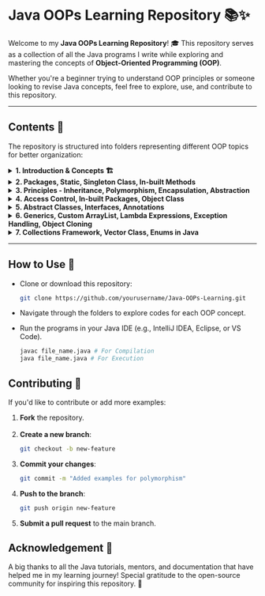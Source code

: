 # **Java OOPs Learning Repository** 📚✨

Welcome to my **Java OOPs Learning Repository**! 🎓 This repository serves as a collection of all the Java programs I write while exploring and mastering the concepts of **Object-Oriented Programming (OOP)**.

Whether you're a beginner trying to understand OOP principles or someone looking to revise Java concepts, feel free to explore, use, and contribute to this repository.

---

## **Contents** 📂
The repository is structured into folders representing different OOP topics for better organization:

<details close>
<summary><b>1. Introduction & Concepts 🏗️</b></summary>

* OOP Introduction
* Java Classes
* Example of a Class
* Java Objects
* Class vs Object
* Properties of Object
* Objects Introduction
* How to access instance variables?
* How to create objects?
* Dynamic Memory Allocation
* How to manipulate objects?
* Java Constructors
* By Default Constructor
* Creating Constructors
* `this` keyword
* Constructor Overloading
* Calling a constructor from another constructor
* Why we don't use `new` keyword for creating primitive data types?
* Memory Allocation of `new` keyword
* Wrapper Classes
* `final` keyword
* Garbage Collection
</details>



<details close>
<summary><b>2. Packages, Static, Singleton Class, In-built Methods</b></summary>

* Packages example
* Java Packages
* `import` statement
* Static elements example
* `static` in Java
* Static variable meaning
* Non-static member inside a static
* Static member inside a non-static
* `this` keyword inside static
* Initialisation of static variables
* Inner Classes
* Internal working of some statements
* Singleton Class
</details>



<details close>
<summary><b>3. Principles - Inheritance, Polymorphism, Encapsulation, Abstraction</b></summary>

* Principles of OOP
* Inheritance
* Example: Box
* `private` keyword
* `super` keyword
* Single Inheritance
* Multiple Inheritance
* Hierarchical Inheritance
* Hybrid Inheritance
* Polymorphism
* Example: Shapes
* Types of Polymorphism
* Static Polymorphism
* Overloading
* Dynamic Polymorphism
* Overriding
* How Overriding Works?
* How Java determines which method to run?
* `final` keyword
* Can we override static methods?
* Encapsulation
* Abstraction
* Encapsulation vs Abstraction
* Example
* Data Hiding
</details>



<details close>
<summary><b>4. Access Control, In-built Packages, Object Class</b></summary>

* Example: private, public and protected modifiers
* Rules for modifiers
* When to use which modifier?
* Important point for protected modifier
* More about Packages
* In-built Packages
* `lang` package
* `io` package
* `util` package
* `applet` package
* `awt` package
* `net` package
* Object Class
* Object Methods
* hashCode Method
* equals Method
* instanceof Operator
* getClass Method
</details>



<details close>
<summary><b>5. Abstract Classes, Interfaces, Annotations</b></summary>

* Multiple Inheritance Problem
* Abstract Classes
* Abstract Constructors
* Object of an Abstract Class
* Abstract Static Methods
* Static Methods in Abstract Classes
* `final` Keyword in Abstract Class
* Multiple Inheritance using Abstract Classes
* Interfaces
* Variable of Interface Type
* Separate Classes in Same Interface
* Extending Interfaces
* Annotations
* Important point regarding Static Interface methods
* Nested Interfaces
</details>



<details close>
<summary><b>6. Generics, Custom ArrayList, Lambda Expressions, Exception Handling, Object Cloning</b></summary>

* Custom ArrayList
* Problem with Custom ArrayList
* Custom ArrayList using Generics
* Working with Generics
* Using Java Wildcards
* Comparison Objects
* Lambda Functions
* Exception Handling
* Exception Handling Keywords
* Creating Custom Exception
* Object Cloning
* Shallow and Deep Copy
* Explanation of Shallow Copying
* Explanation of Deep Copying
</details>



<details close>
<summary><b>7. Collections Framework, Vector Class, Enums in Java</b></summary>

* Collections Framework
* Need of Collection Framework in Java
* Understanding Collection Framework
* Vector Class
* Vector Synchronisation
* Vector Code Example
* Enums in Java
* Enum Inheritance
</details>

---

## **How to Use** 🚀
- Clone or download this repository:
  ```bash
  git clone https://github.com/yourusername/Java-OOPs-Learning.git

- Navigate through the folders to explore codes for each OOP concept. 

- Run the programs in your Java IDE (e.g., IntelliJ IDEA, Eclipse, or VS Code).
  ```bash
  javac file_name.java # For Compilation
  java file_name.java # For Execution

## **Contributing** 🤝

If you'd like to contribute or add more examples:

1. **Fork** the repository.
<br/><br/>
2. **Create a new branch**:
   ```bash
   git checkout -b new-feature

3. **Commit your changes**:
   ```bash
   git commit -m "Added examples for polymorphism"

4. **Push to the branch**:
   ```bash 
   git push origin new-feature

5. **Submit a pull request** to the main branch.

## **Acknowledgement** 🌟

A big thanks to all the Java tutorials, mentors, and documentation that have helped me in my learning journey! Special gratitude to the open-source community for inspiring this repository. 🙌
